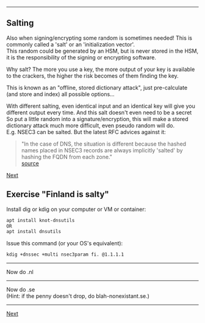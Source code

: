 ---------------------
## Salting
Also when signing/encrypting some random is sometimes needed! This
is commonly called a 'salt' or an 'initialization vector'.\
This random could be generated by an HSM, but is never stored in the
HSM, it is the responsibility of the signing or encrypting software.

Why salt? The more you use a key, the more output of your key is
available to the crackers, the higher the risk becomes of them finding
the key.

This is known as an "offline, stored dictionary attack", just
pre-calculate (and store and index) all possible options...

With different salting, even identical input and an identical key will
give you different output every time. And this salt doesn't even need to be a secret\
So put a little random into a signature/encryption, this will make a
stored dictionary attack much more difficult, even pseudo random will
do.\
E.g. NSEC3 can be salted. But the latest RFC advices against it:
> "In the case of DNS, the situation is different because the hashed
> names placed in NSEC3 records are always implicitly 'salted' by
> hashing the FQDN from each zone."\
[source](https://datatracker.ietf.org/doc/html/rfc9276#name-salt)

[Next](https://github.com/niek-sidn/hsm_workshop/blob/main/Slide08.md)

## Exercise "Finland is salty"
Install dig or kdig on your computer or VM or container:
```bash
apt install knot-dnsutils
OR
apt install dnsutils
```
Issue this command (or your OS's equivalent):
```bash
kdig +dnssec +multi nsec3param fi. @1.1.1.1
```

----------------------
Now do .nl

--------------------
Now do .se\
(Hint: if the penny doesn't drop, do blah-nonexistant.se.)

------------------------
[Next](https://github.com/niek-sidn/hsm_workshop/blob/main/Slide08.md)
